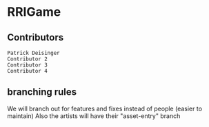 # RRIGame

## Contributors
	Patrick Deisinger
	Contributor 2
	Contributor 3
	Contributor 4

<description>

## branching rules
We will branch out for features and fixes instead of people (easier to maintain)
Also the artists will have their "asset-entry" branch